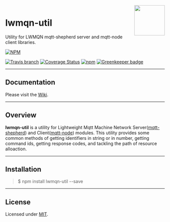 <img src="https://raw.githubusercontent.com/lwmqn/documents/master/media/mqtt_node.png" align="right" height="96" width="96" />

lwmqn-util
========================
Utility for LWMQN mqtt-shepherd server and mqtt-node client libraries.

[![NPM](https://nodei.co/npm/lwmqn-util.png?downloads=true)](https://nodei.co/npm/lwmqn-util/)

[![Travis branch](https://img.shields.io/travis/lwmqn/lwmqn-util/master.svg?maxAge=2592000)](https://travis-ci.org/lwmqn/lwmqn-util)
[![Coverage Status](https://coveralls.io/repos/github/lwmqn/lwmqn-util/badge.svg?branch=master)](https://coveralls.io/github/lwmqn/lwmqn-util?branch=master)
[![npm](https://img.shields.io/npm/l/lwmqn-util.svg?maxAge=2592000)](https://www.npmjs.com/package/lwmqn-util)
[![Greenkeeper badge](https://badges.greenkeeper.io/lwmqn/lwmqn-util.svg)](https://greenkeeper.io/)

-------

## Documentation

Please visit the [Wiki](https://github.com/lwmqn/lwmqn-util/wiki).

-------

## Overview

**lwmqn-util** is a utility for Lightweight Mqtt Machine Network Server([mqtt-shepherd](https://github.com/lwmqn/mqtt-shepherd)) and Client([mqtt-node](https://github.com/lwmqn/mqtt-node))  modules. This utility provides some common methods of getting identifiers in string or in number, getting command ids, getting response codes, and tackling the path of resource alloaction.

-------

## Installation

> $ npm install lwmqn-util --save

-------

## License

Licensed under [MIT](https://github.com/lwmqn/lwmqn-util/blob/master/LICENSE).
